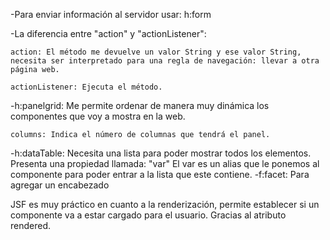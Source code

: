 -Para enviar información al servidor usar: h:form  

-La diferencia entre "action" y "actionListener":   

    action: El método me devuelve un valor String y ese valor String, necesita ser interpretado para una regla de navegación: llevar a otra página web.  

    actionListener: Ejecuta el método.  

-h:panelgrid: Me permite ordenar de manera muy dinámica los componentes que voy a mostra en la web.  

    columns: Indica el número de columnas que tendrá el panel.  

-h:dataTable: Necesita una lista para poder mostrar todos los elementos.
Presenta una propiedad llamada: "var" El var es un alias que le ponemos al componente para poder entrar a la lista que este contiene.
-f:facet: Para agregar un encabezado  

JSF es muy práctico en cuanto a la renderización, permite establecer si un componente va a estar cargado para el usuario. Gracias al atributo rendered.            